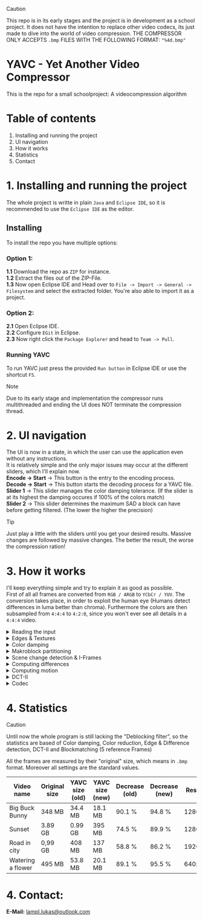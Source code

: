 > [!CAUTION]
> This repo is in its early stages and the project is in development as a school project.
> It does not have the intention to replace other video codecs, its just made to dive into the world of video compression.
> THE COMPRESSOR ONLY ACCEPTS `.bmp` FILES WITH THE FOLLOWING FORMAT: `"%4d.bmp"`

# YAVC - Yet Another Video Compressor #
This is the repo for a small schoolproject: A videocompression algorithm

# Table of contents #
1. Installing and running the project
2. UI navigation
3. How it works
4. Statistics
5. Contact
</ol>

# 1. Installing and running the project #
The whole project is writte in plain `Java` and `Eclipse IDE`, so it is recommended to use the `Eclipse IDE` as the editor.

## Installing ##
To install the repo you have multiple options:

### Option 1: ###
**1.1** Download the repo as `ZIP` for instance.  
**1.2** Extract the files out of the ZIP-File.  
**1.3** Now open Eclipse IDE and Head over to `File -> Import -> General -> Filesystem` and select the extracted folder. You're also able to import it as a project.  

### Option 2: ###
**2.1** Open Eclipse IDE.  
**2.2** Configure `EGit` in Eclipse.  
**2.3** Now right click the `Package Explorer` and head to `Team -> Pull`.  

### Running YAVC ###
To run YAVC just press the provided `Run button` in Eclipse IDE or use the shortcut `F5`.  

> [!NOTE]
> Due to its early stage and implementation the compressor runs multithreaded and ending the UI does NOT terminate the compression thread.

# 2. UI navigation #
The UI is now in a state, in which the user can use the application even without any instructions.  
It is relatively simple and the only major issues may occur at the different sliders, which I'll explain now.  
**Encode -> Start** -> This button is the entry to the encoding process.  
**Decode -> Start** -> This button starts the decoding process for a YAVC file.  
**Slider 1** -> This slider manages the color damping tolerance. (If the slider is at its highest the damping occures if 100% of the colors match)  
**Slider 2** -> This slider determines the maximum SAD a block can have before getting filtered. (The lower the higher the precision)

> [!TIP]
> Just play a little with the sliders until you get your desired results. Massive changes are followed by massive changes.
> The better the result, the worse the compression ration!

# 3. How it works #
I'll keep everything simple and try to explain it as good as possible.  
First of all all frames are converted from ```RGB / ARGB``` to ```YCbCr / YUV```. The conversion takes place, in order to exploit the human eye (Humans detect differences in luma better than chroma). Furthermore the colors are then subsampled from `4:4:4` to `4:2:0`, since you won't ever see all details in a ```4:4:4``` video.
  
<details>  
<summary>Reading the input</summary>  
  
To start compressing the compressor needs a source. For YAVC it's a folder filled with a bunch of raw frames to compress.
After pressing on ```Encode``` -> ```Start```, you'll be asked to select a folder, that contains the frames.
Followed by that you should select a folder, in which the compressed YAVC file should be stored.
</details>

<details>
<summary>Edges & Textures</summary>
  
Afterall this compressor works by exploiting redundancy, to avoid compressing smaller-fine details like the textures of a T-Shirt or leaves of a tree, YAVC consists of a texture and edge detection algorithm (Scharr-Operator / Sobel-Operator). The frame gets read in and the ```Sobel-Operator (Scharr-Operator)``` values are calculated. The higher the value the more "complexity" is in that area (by complexity I mean edges and textures or "area of interest").  

Finally the compressor has an 2D-array of integers, that match up with the input image. So if you'd pick the edge magnitude at position 54, 67 and compare to the original image, you'll see, that the edge magnitudes match up perfectly.
</details>

<details>
<summary>Color damping</summary>  
  
The intermediate step of color damping constists of scanning all pixels of the previous and current frame and compare them, if the delta values are in a specific threshold, the color of the current frame is damped to create as much redundancy as possible.  

```Threshold:``` _delta_Y > 3.0 && delta_Cb > 8.0 && delta_Cr > 8.0_  

To make it more clear, _the human eye is more sensitive to changes in contrast than in chroma_, so finding the "next best color" is not affecting the visuals.
</details>

<details>
<summary>Makroblock partitioning</summary>  
  
Followed by the texture and edge determination is the Makroblock partitioning. To achieve that the compressor uses the generated values of the ```"Edge & Texture"``` detection and puts ```"Areas of interest"```  at parts, that have a lot of textures and edges. This happens, since textures and edges should be as detailed as possible. The partitioning itself is by dividing a ```Superblock (32x32)``` to smaller Subblocks, if a certain details threshold is smaller than the actual detail in the block. Every Subblock has its own threshold, at which it divides again. The available blocksizes are: _32x32_, _16x16_, _8x8_ and _4x4_.  
  
> The threshold contains the variable ```size```, that stands for the block size. In addition to that the ```detail``` is normalized by the size.
    
| Blocksize | Threshold |
|-----------|-----------|
| 32x32 | size * 0.46 |
| 16x16 | size * 1.29 |
| 8x8 | size * 2.74 |
| 4x4 | N/A |
</details>

<details>
<summary>Scene change detection & I-Frames</summary>  
  
If the colors of a video are changing drastically, the motion estimation and block-matching might fail. In order to prevent that, the YAVC compressor constists of a scene change detector, that sets an ```I-Frame``` if a lot of color changing is happening. The I-Frames are placed all ```80 Frames```, when no scene detection has occured within ```10 frames``` prior.  
For the scene change detection the current frame is scanned for all colors it contains. Based on that ```3 histograms``` are created containing the color samples of the current frame. If the delta values of the histogram of the previous frame and the current frame are higher than ```1.0``` (adaptive; based on frame size) there might have been a scene change.  
If a scene change has occured a I-Frame is placed.  
The scene change detection has no guarantee to detect every shot change, it is especially good at finding ```hard cuts```.
</details>

<details>
<summary>Computing differences</summary>  
  
Since a video has a lot redundancy, YAVC filters the most obvious ones out by finding the differences. To do that the MakroBlocks from the current frame are compared to the MakroBlocks of the previus frame. If a change is detected that difference is marked as "difference", while the ones that are mostly the same are filtered out.  

> The MakroBlocks of the current frame are compared with the exact MakroBlock from the previous frame. Let's say the current MakroBlock has the follwing properties: Position = 35, 75; Size = 16,
> then the comparable MakroBlock would be MakroBlock at Position 35, 75 and Size 16 from the previous frame.
  
</details>

<details>
<summary>Computing motion</summary>

Motion estimation is a really crucial step in YAVC, because that's the main source of compression. For motion estimation the differences are read one by one and are tried to match with another block in the previous frame. For that YAVC uses ```Hexagonal-search```, which ensures a low time complexity and good matching. For the matching itself the indivisual SAD values of the predicted blocks are calculated and compared, the lower, the better. YAVC uses 7 reference frames, which means a motion vector can point up to 7 frames into the past.  
  
  ```SAD Formula```: _((delta_Y)³ + (delta_Cb)² + (delta_Cr)² + (delta_A)<sup>delta_A</sup>) / (colorSize)²_  

After getting the best match, a vector is calculated, that references to the reference frame and position.
</details>

<details>
<summary>DCT-II</summary>
  
The last step of the YAVC video compressor is the DCT-II (Discrete Cosine Transform). All remaining MakroBlocks, that were not encoded as a vector are split into ```4x4 MakroBlocks``` and their chroma is transformed using DCT, the luma remains untouched. After transforming the chroma is a double, which gets rounded (the actual compression in DCT). Now the YAVC compression is complete.
</details>

<details>
<summary>Codec</summary>
  
To store the file and read out of it again a file codec is necessary. For that the files are encoded in ```UTF-8```.  
For Seperation of information the YAVC compressor creates a file for every frame, the start frame and meta data.  
In order for the vectors and DCT-II coefficients to be stored there is a strict notation form.

| Reserved HEX code | Reserved Binary | Meaning |
|-------------------|-----------------|---------|
| 0x01 | 00000000 00000001 | Start of movement vectors |
| 0x02 | 00000000 00000010 | Start of DCT-II Coefficients |
| 0x03 | 00000000 00000011 | End of Y - Coefficients |
| 0x04 | 00000000 00000101 | End of Cb - Coefficients |
| 0x05 | 00000000 00000110 | End of Cr - Coefficients |
| 0x06 | 00000000 00000111 | Newline of Coefficient matrix |
| 0x07 | 00000000 00001000 | DCT-II matrix end |
  
There's no special order in which the different data has to appear, the only restriction is, that a datapack (DCT or vectors) have to be after the indicator and can't be mixed up.  

### DCT-II ###
After the DCT-II inidicator 0x02 the matrices in the differences that remained are placed. For that each coefficient has its own 2 bytes. To prevent a number from going into the reserved area, an offset is added. If the number is negative, the 14<sup>th</sup> is flipped to a 1 (1 << 14). The number is just written with the following syntax:  

```
If (number is negative) then
  b = ((1 << 14) | ((number + offset) & 0xFFF))
Else
  b = ((number + offset) & 0xFFF)
```
   
After each row in the coefficient matrix a _new line inidicator (0x06)_ is placed. The chroma values are processed in that scheme too. Furthermore the position of that particular matrix is written with 4 bytes behind the actual matrix. At the end of each matrix a _matrix end inidicator (0x07)_ is placed.  
To keep is short, this is the syntax:  

```
{Y-Matrix} -> 0x03 -> {Cb-Matrix} -> 0x04 -> {Cr-Matrix} -> 0x05 -> {Position} -> 0x07
```
  
And a matrix for instance:  

```
0x3a 0xbb 0x20 0xee -> 0x06 -> 0x45 0x0e 0x01 0x2c -> 0x34 -> ect.
```

### Vectors ###
The start of the vectors is marked with 0x01. The vectors only contain the following information: Start position, SpanX, SpanY, Reference, Size. Here's a table with the max values of the properties:  

| Start Position X | Start Position Y | Span X | Span Y | Reference | Size |
|------------------|------------------|--------|--------|-----------|------|
| 65491 | 65491 | 64 | 64 | 10 | 32 |

By that you can see what types need more memory and which can be summed up. The position X and Y get their own 2 bytes (+ offset). Also the span X and span Y get their own, since they can get into the negative values (calculated as equal as the negative DCT-II coefficients). Only the reference and size are small enough to store in 2 bytes. For that YAVC does the following bitshifting:  

```
b = ((((reference & 0xFF) << 8) | (reference & 0xFF)) + offset)
```

Now every vector has exactly 10 bytes storing all the necessarry information.  

### Layout ###
The normal layout is pretty forward, first all Coefficients of the DCT-II then followed by all movement vectors.
</details>

# 4. Statistics #
> [!Caution]
> Until now the whole program is still lacking the "Deblocking filter", so the statistics are based of Color damping, Color reduction, Edge & Difference detection, DCT-II and Blockmatching (5 reference Frames)  

All the frames are measured by their "original" size, which means in `.bmp` format. Moreover all settings are the standard values.  
  
|  Video name  | Original size | YAVC size (old) | YAVC size (new) | Decrease (old) | Decrease (new) | Resolution | Frames | FPS |
|--------------|---------------|-----------------|-----------------|----------------|----------------|------------|--------|-----|
| Big Buck Bunny | 348 MB | 34.4 MB | 18.1 MB | 90.1 % | 94.8 % | 1280x720 | 132 | 25 |
| Sunset | 3.89 GB | 0.99 GB | 395 MB | 74.5 % | 89.9 % | 1280x720 | 1512 | 25 |
| Road in city | 0,99 GB | 408 MB | 137 MB | 58.8 % | 86.2 % | 1920x1080 | 171 | 30 |
| Watering a flower | 495 MB | 53.8 MB | 20.1 MB | 89.1 % | 95.5 % | 640x360 | 752 | 25 |

# 4. Contact: #  
**E-Mail:** lampl.lukas@outlook.com
